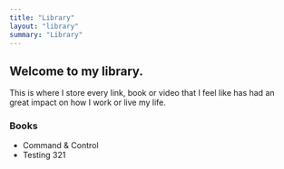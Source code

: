 ```yaml
---
title: "Library"
layout: "library"
summary: "Library"
---
```

## Welcome to my library. 

This is where I store every link, book or video that I feel like has had an great impact on how I work or live my life.

### Books

- Command & Control
- Testing 321